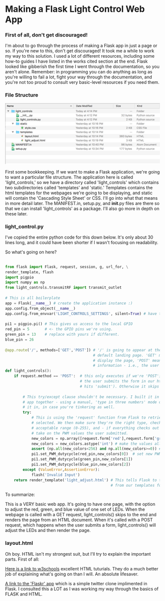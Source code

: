 # Making a Flask Light Control Web App

### First of all, don't get discouraged!

I'm about to go through the process of making a Flask app in just a page or so. If you're new to this, don't get discouraged! It took me a while to work my way to this solution. I used a lot of different resources, including some how-to guides I have listed in the works cited section at the end. Flask looked like gibberish the first time I went through the documentation, so you aren't alone. Remember: in programming you can do anything as long as you're willing to fail a lot, fight your way through the documentation, and you're not too proud to consult very basic-level resources if you need them.

### File Structure

<p align="center">
  <img src="images/file_structure.png" alt="Screenshot of Directories">
</p>

First some bookkeeping. If we want to make a Flask application, we're going to want a particular file structure. The application here is called 'light_controls,' so we have a directory called 'light_controls' which contains two subdirectories called 'templates' and 'static.' Templates contains the html templates for the webpages we're going to be displaying, and static will contain the 'Cascading Style Sheet' or CSS. I'll go into what that means in more detail later. The MANIFEST.in, setup.py, and __init__.py files are there so that we can install 'light_controls' as a package. I'll also go more in depth on these later.

### light_control.py

I've copied the entire python code for this down below. It's only about 30 lines long, and it could have been shorter if I wasn't focusing on readability. 

So what's going on here? 

```python

from flask import Flask, request, session, g, url_for, \
render_template, flash
import pigpio
import numpy as np
from light_controls.transmitRF import transmit_outlet

# This is all boilerplate 
app = Flask(__name__) # create the application instance :)
app.config.from_object(__name__) 
app.config.from_envvar('LIGHT_CONTROLS_SETTINGS', silent=True) # have the name of your app here, if different

pi1 = pigpio.pi() # This gives us access to the local GPIO
red_pin = 5       # <- the GPIO pins we're using. 
green_pin = 13    # replace with yours if different.
blue_pin = 26

@app.route('/', methods=['GET','POST']) # '/' is going to appear at the end of the url - so this is our
                                        # default landing page. 'GET' means we're letting it retrieve and 
                                        # display the page, 'POST' means we're letting the page update
                                        # information - i.e., the user tells us what color they want
def light_controls():
    if request.method == 'POST':  # this only executes if we're 'POST'ing something. This is the case
                                  # the user submits the form in our html document (chooses a color and
                                  # hits 'submit'). Otherwise it skips to the end.
        
        # This try/except clause shouldn't be necessary. I built it in while I was piecing this web
        # app together - using a manual, 'type in three numbers' mode of color entry. I decided to leave
        # it in, in case you're tinkering as well.
        try:
            # This is using the 'request' function from Flask to retrieve the values the user
            # selected. We then make sure they're the right type, check to see that they fall into the 
            # acceptable range (0-255), and - if everything checks out - the GPIO pins are told to 
            # take on the PWM values the user submitted. 
            new_colors = np.array([request.form['red'],request.form['green'],request.form['blue']])
            new_colors = new_colors.astype('int') # make the values all ints
            assert (np.all(new_colors<256) and np.all(new_colors>=0)) # Are all the values 0-255?
            pi1.set_PWM_dutycycle(red_pin,new_colors[0])  # set new PWM dutycycles
            pi1.set_PWM_dutycycle(green_pin,new_colors[1])
            pi1.set_PWM_dutycycle(blue_pin,new_colors[2])
        except (ValueError,AssertionError):
            flash('Invalid Input')
    return render_template('light_adjust.html') # This tells Flask to take the light_adjust.html document
                                                # from our templates folder and render it. 

```

To summarize:

This is a VERY basic web app. It's going to have one page, with the option to adjust the red, green, and blue value of one set of LEDs. When the webpage is called with a GET request, light_controls() skips to the end and renders the page from an HTML document. When it's called with a POST request, which happens when the user submits a form, light_controls() will adjust the LEDs and then render the page.

### layout.html

Oh boy. HTML isn't my strongest suit, but I'll try to explain the important parts. 
First of all:

[Here is a link to w3schools](https://www.w3schools.com/html/default.asp) excellent HTML tuturials. They do a much better job of explaining what's going on than I will. An absolute lifesaver.

[A link to the 'Flaskr' app](http://flask.pocoo.org/docs/0.12/tutorial/introduction/) which is a simple twitter clone implimented in Flask. I consulted this a LOT as I was working my way through the basics of FLASK and HTML. 


